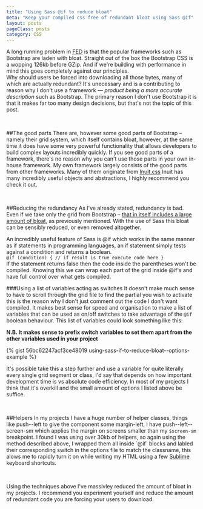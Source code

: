 ```yaml
---
title: "Using Sass @if to reduce bloat"
meta: "Keep your compiled css free of redundant bloat using Sass @if"
layout: posts
pageClass: posts
category: CSS
---
```


A long running problem in <abbr title="Front-end Development">FED</abbr> is that the popular frameworks such as Bootstrap are laden with bloat.
Straight out of the box the Bootstrap CSS is a wopping 126kb before GZip.  And if we're building with performance in mind this goes completely against our principles.  
Why should users be forced into downloading all those bytes, many
of which are actually redundant?  It's unecessary and is a contributing to reason why I don't use a framework &mdash;
*product being a more accurate description* such as Bootstrap.  The primary reason I don't use Bootstrap it is that it 
makes far too many design decisions, but that's not the topic of this post.

&nbsp;

##The good parts
There are, however some good parts of Bootstrap &ndash; namely their grid system, which itself contains bloat,
however, at the same time it does have some very powerful functionality that allows developers to build complex layouts incredibly quickly.
If you see good parts of a framework, there's no reason why you can't use those parts in your own in-house framework.  My 
own framework largely consists of the good parts from other frameworks.  Many of them originate from 
[Inuit.css](https://github.com/inuitcss) Inuit has many incredibly useful objects and abstractions, I highly recommend
you check it out.

&nbsp;

##Reducing the redundancy
As I've already stated, redundancy is bad.  Even if we take only the grid from Bootstrap &ndash; [that in itself includes a
large amount of bloat](https://gist.github.com/rbrtsmith/56bc62247acf3ce48019#file-using-sass-if-to-reduce-bloat-grid-example), as previously mentioned.  With the use of Sass this bloat can be sensibly reduced, or even removed altogether.

An incredibly useful feature of Sass is @if which works in the same manner as if statements in programming languages, an if statement
simply tests against a condition and returns a boolean.  
`@if (condition) { // if result is true execute code here }`<br>
If the statement returns false then the code inside the parentheses won't be compiled.
Knowing this we can wrap each part of the grid inside @if's and have full control over what gets compiled.

###Using a list of variables acting as switches
It doesn't make much sense to have to scroll through the grid file to find the partial you wish to activate 
this is the reason why I don't just comment out the code I don't want compiled.
It makes best sense for speed and organisation to make a list of variables that can be used as on/off switches to
take advantage of the `@if` boolean behaviour.
This list of variables could look something like this:

**N.B. It makes sense to prefix switch variables to set them apart from the other variables used in your project**

{% gist 56bc62247acf3ce48019 using-sass-if-to-reduce-bloat--options-example %}

It's possible take this a step further and use a variable for quite literally every single grid segment or class, 
I'd say that depends on how important development time is vs absolute code efficiency.  In most of my projects I think that it's overkill and the small amount of options I listed above be suffice.

&nbsp;

##Helpers
In my projects I have a huge number of helper classes, things like push--left to give the component some margin-left,
I have push--left--screen-sm which applies the margin on screens smaller than my `$screen-sm` breakpoint.  I found
I was using over 30kb of helpers, so again using the method described above, I wrapped them all inside ´@if´ blocks
and labled their corresponding switch in the options file to match the classname, this alows me to rapidly turn it on
while writing my HTML using a few [Sublime](http://www.sublimetext.com/3) keyboard shortcuts.

&nbsp;

Using the techniques above I've massivley reduced the amount of bloat in my projects.  I recommend you experiment yourself
and reduce the amount of redundant code you are forcing your users to download.
